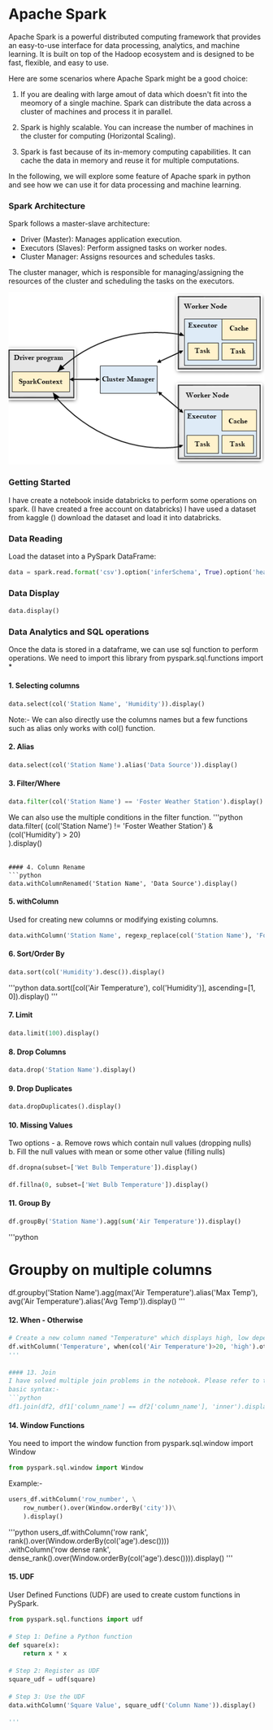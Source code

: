 # Apache Spark

Apache Spark is a powerful distributed computing framework that provides an easy-to-use interface for data processing, analytics, and machine learning. It is built on top of the Hadoop ecosystem and is designed to be fast, flexible, and easy to use.

Here are some scenarios where Apache Spark might be a good choice:
1. If you are dealing with large amout of data which doesn't fit into the meomory of a single machine. Spark can distribute the data across a cluster of machines and process it in parallel.

2. Spark is highly scalable. You can increase the number of machines in the cluster for computing (Horizontal Scaling).

3. Spark is fast because of its in-memory computing capabilities. It can cache the data in memory and reuse it for multiple computations.

In the following, we will explore some feature of Apache spark in python and see how we can use it for data processing and machine learning.

### Spark Architecture
Spark follows a master-slave architecture:

 - Driver (Master): Manages application execution.
 - Executors (Slaves): Perform assigned tasks on worker nodes.
 - Cluster Manager: Assigns resources and schedules tasks.

The cluster manager, which is responsible for managing/assigning the resources of the cluster and scheduling the tasks on the executors. 

![Spark Architecture](assets/spark-architecture.png)    

### Getting Started
I have create a notebook inside databricks to perform some operations on spark. (I have created a free account on databricks)
I have used a dataset from kaggle () download the dataset and load it into databricks.

### Data Reading
Load the dataset into a PySpark DataFrame:
```python
data = spark.read.format('csv').option('inferSchema', True).option('header', True).load('/FileStore/tables Beach_Weather_Stations___Automated_Sensors.csv')
```

### Data Display
```python
data.display()
```

### Data Analytics and SQL operations
Once the data is stored in a dataframe, we can use sql function to perform operations. We need to import this library from pyspark.sql.functions import *

#### 1. Selecting columns
```python
data.select(col('Station Name', 'Humidity')).display()  
```
Note:- We can also directly use the columns names but a few functions such as alias only works with col() function.

#### 2. Alias
```python
data.select(col('Station Name').alias('Data Source')).display()
```

#### 3. Filter/Where
```python   
data.filter(col('Station Name') == 'Foster Weather Station').display()
```
We can also use the multiple conditions in the filter function.
'''python
data.filter(
    (col('Station Name') != 'Foster Weather Station') & \
    (col('Humidity') > 20) \
    ).display()
```

#### 4. Column Rename
```python
data.withColumnRenamed('Station Name', 'Data Source').display()
```

#### 5. withColumn 
Used for creating new columns or modifying existing columns.
```python   
data.withColumn('Station Name', regexp_replace(col('Station Name'), 'Foster Weather Station', 'Station 2')).display()   
``` 

#### 6. Sort/Order By
```python   
data.sort(col('Humidity').desc()).display()  
```

'''python
data.sort([col('Air Temperature'), col('Humidity')], ascending=[1, 0]).display()
'''

#### 7. Limit
```python
data.limit(100).display()
``` 

#### 8. Drop Columns
```python   
data.drop('Station Name').display()
```

#### 9. Drop Duplicates
```python
data.dropDuplicates().display()
```

#### 10. Missing Values
Two options - a. Remove rows which contain null values (dropping nulls) <br>
b. Fill the null values with mean or some other value (filling nulls)
```python
df.dropna(subset=['Wet Bulb Temperature']).display()    

df.fillna(0, subset=['Wet Bulb Temperature']).display()
```     

#### 11. Group By
```python
df.groupBy('Station Name').agg(sum('Air Temperature')).display()
```
'''python
# Groupby on multiple columns
df.groupby('Station Name').agg(max('Air Temperature').alias('Max Temp'), avg('Air Temperature').alias('Avg Temp')).display()
'''

#### 12. When - Otherwise
```python
# Create a new column named "Temperature" which displays high, low depending on the Air Temperature value
df.withColumn('Temperature', when(col('Air Temperature')>20, 'high').otherwise('low')).display()
'''

#### 13. Join
I have solved multiple join problems in the notebook. Please refer to the notebook for the solution.
basic syntax:- 
```python
df1.join(df2, df1['column_name'] == df2['column_name'], 'inner').display()
```

#### 14. Window Functions
You need to import the window function from pyspark.sql.window import Window
```python
from pyspark.sql.window import Window
```

Example:- 
```python
users_df.withColumn('row_number', \
    row_number().over(Window.orderBy('city'))\
    ).display()
```

'''python
users_df.withColumn('row rank', rank().over(Window.orderBy(col('age').desc())))\
    .withColumn('row dense rank', dense_rank().over(Window.orderBy(col('age').desc()))).display()
'''

#### 15. UDF
User Defined Functions (UDF) are used to create custom functions in PySpark. 
```python
from pyspark.sql.functions import udf

# Step 1: Define a Python function
def square(x):
    return x * x

# Step 2: Register as UDF
square_udf = udf(square)

# Step 3: Use the UDF
data.withColumn('Square Value', square_udf('Column Name')).display()

'''

